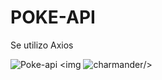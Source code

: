 # POKE-API
Se utilizo Axios

![Poke-api](https://user-images.githubusercontent.com/65367383/216859815-3ebf235a-ee90-48aa-9b0e-17b81f47204f.jpg)
<img ![charmander](https://user-images.githubusercontent.com/65367383/216859864-c2df4a30-01b1-436a-bf28-57109ca66789.png)/>
